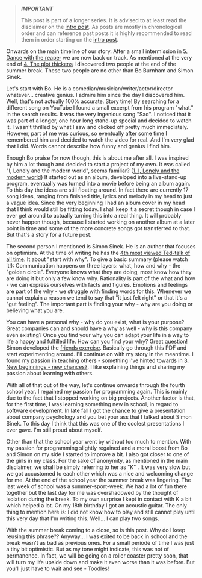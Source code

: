> **_IMPORTANT_**
>
> This post is part of a longer series.
> It is advised to at least read the disclaimer on the [intro post](/blog/2023-02-03-mental1/).
> As posts are mostly in chronological order and can reference past posts it is highly recommended to read them in order
> starting on the [intro post](/blog/2023-02-03-mental1/).

Onwards on the main timeline of our story.
After a small intermission in [5. Dance with the reaper](/blog/2023-02-09-mental5/) we are now back on track.
As mentioned at the very end of [4. The plot thickens](/blog/2023-02-07-mental4/) I discovered two people at the end of
the summer break.
These two people are no other than Bo Burnham and Simon Sinek.

Let's start with Bo.
He is a comedian/musician/writer/actor/director whatever... creative genius.
I admire him since the day I discovered him.
Well, that's not actually 100% accurate.
Story time!
By searching for a different song on YouTube I found a small excerpt from his program "what." in the search results.
It was the very ingenious song "Sad".
I noticed that it was part of a longer, one hour long stand-up special and decided to watch it.
I wasn't thrilled by what I saw and clicked off pretty much immediately.
However, part of me was curious, so eventually after some time I remembered him and decided to watch the video for real.
And I'm very glad that I did.
Words cannot describe how funny and genius I find him.

Enough Bo praise for now though, this is about me after all.
I was inspired by him a lot though and decided to start a project of my own.
It was called "I, Lonely and the modern world", seems
familiar? ([1. I, Lonely and the modern world](/blog/2023-02-03-mental1/))
It started out as an album, developed into a live-stand-up program, eventually was turned into a movie before being an
album again.
To this day the ideas are still floating around.
In fact there are currently 17 song ideas, ranging from finished title, lyrics and melody in my head to just a vague
idea.
Since the very beginning I had an album cover in my head that I think would still be fitting today.
I shall keep it a secret though in case I ever get around to actually turning this into a real thing.
It will probably never happen though, because I started working on another album at a later point in time and some of
the more concrete songs got transferred to that.
But that's a story for a future post.

The second person I mentioned is Simon Sinek.
He is an author that focuses on optimism.
At the time of writing he has
the [4th most viewed Ted-talk of all time](https://www.ted.com/talks/simon_sinek_how_great_leaders_inspire_action).
It about "start with why".
To give a basic summary (please watch it!):
Communication happens on three layers: what, how and why - the "golden circle".
Everyone knows what they are doing, most know how they are doing it but only a few know why.
Rationality is part of the what and how - we can express ourselves with facts and figures.
Emotions and feelings are part of the why - we struggle with finding words for this.
Whenever we cannot explain a reason we tend to say that "it just felt right" or that it's a "gut feeling".
The important part is finding your why - why are you doing or believing what you are.

You can have a personal why - why do you exist, what is your purpose?
Great companies can and should have a why as well - why is this company even existing?
Once you find your why you can adapt your life in a way to life a happy and fulfilled life.
How can you find your why?
Great question!
Simon developed the [friends exercise](/posts/blog/friends_exercise.pdf).
Basically go through this PDF and start experimenting around.
I'll continue on with my story in the meantime.
I found my passion in teaching others - something I've hinted towards
in [3. New beginnings - new chances?](/blog/2023-02-06-mental3/).
I like explaining things and sharing my passion about learning with others.

With all of that out of the way, let's continue onwards through the fourth school year.
I regained my passion for programming again.
This is mainly due to the fact that I stopped working on big projects.
Another factor is that, for the first time, I was learning something new in school, in regard to software development.
In late fall I got the chance to give a presentation about company psychology and you bet your ass that I talked about
Simon Sinek.
To this day I think that this was one of the coolest presentations I ever gave.
I'm still proud about myself.

Other than that the school year went by without too much to mention.
With my passion for programming slightly regained and a moral boost from Bo and Simon on my side I started to improve a
bit.
I also got closer to one of the girls in my class.
For the sake of anonymity, as mentioned in the main disclaimer, we shall be simply referring to her as "K" .
It was very slow but we got accustomed to each other which was a nice and welcoming change for me.
At the end of the school year the summer break was lingering.
The last week of school was a summer-sport-week.
We had a lot of fun there together but the last day for me was overshadowed by the thought of isolation during the
break.
To my own surprise I kept in contact with K a bit which helped a lot.
On my 18th birthday I got an acoustic guitar.
The only thing to mention here is: I did not know how to play and still cannot play until this very day that I'm writing
this.
Well... I can play two songs.

With the summer break coming to a close, so is this post.
Why do I keep reusing this phrase??
Anyway... I was exited to be back in school and the break wasn't as bad as previous ones.
For a small periode of time I was just a tiny bit optimistic.
But as my tone might indicate, this was not of permanence.
In fact, we will be going on a roller coaster pretty soon, that will turn my life upside down and make it even worse
than it was before.
But you'll just have to wait and see - Toodles!